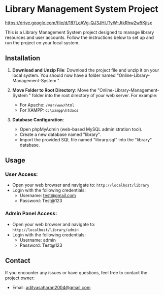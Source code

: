 # Library Management System Project
https://drive.google.com/file/d/187LeAVg-QJ3JHUTyW-JtkRhw2w5Kjisx



This is a Library Management System project designed to manage library resources and user accounts. Follow the instructions below to set up and run the project on your local system.

## Installation

1. **Download and Unzip File**: Download the project file and unzip it on your local system. You should now have a folder named "Online-Library-Management-System
".

2. **Move Folder to Root Directory**: Move the "Online-Library-Management-System
" folder into the root directory of your web server. For example:
   - For Apache: `/var/www/html`
   - For XAMPP: `C:\xampp\htdocs`

3. **Database Configuration**:
   - Open phpMyAdmin (web-based MySQL administration tool).
   - Create a new database named "library".
   - Import the provided SQL file named "library.sql" into the "library" database.

## Usage

### User Access:
- Open your web browser and navigate to: `http://localhost/library`
- Login with the following credentials:
  - Username: test@gmail.com
  - Password: Test@123

### Admin Panel Access:
- Open your web browser and navigate to: `http://localhost/library/admin`
- Login with the following credentials:
  - Username: admin
  - Password: Test@123

## Contact

If you encounter any issues or have questions, feel free to contact the project owner:
- Email: adityasaharan2004@gmail.com

